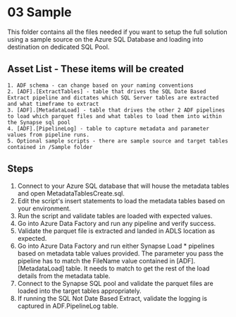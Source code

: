 # 03 Sample
This folder contains all the files needed if you want to setup the full solution using a sample source on the Azure SQL Database and loading into destination on dedicated SQL Pool.  

## Asset List - These items will be created 
	1. ADF schema - can change based on your naming conventions
	2. [ADF].[ExtractTables] - table that drives the SQL Date Based Extract pipeline and dictates which SQL Server tables are extracted and what timeframe to extract
	3. [ADF].[MetadataLoad] - table that drives the other 2 ADF pipelines to load which parquet files and what tables to load them into within the Synapse sql pool 
  	4. [ADF].[PipelineLog] - table to capture metadata and parameter values from pipeline runs. 
	5. Optional sample scripts - there are sample source and target tables contained in /Sample folder

	
## Steps 
  1. Connect to your Azure SQL database that will house the metadata tables and open MetadataTablesCreate.sql.  
  2. Edit the script's insert statements to load the metadata tables based on your environment. 
  3. Run the script and validate tables are loaded with expected values. 
  4. Go into Azure Data Factory and run any pipeline and verify success. 
  5. Validate the parquet file is extracted and landed in ADLS location as expected. 
  6. Go into Azure Data Factory and run either Synapse Load * pipelines based on metadata table values provided.  The parameter you pass the pipeline has to match the  FileName value contained in [ADF].[MetadataLoad] table.  It needs to match to get the rest of the load details from the metadata table.  
  7. Connect to the Synapse SQL pool and validate the parquet files are loaded into the target tables appropriately.  
  8. If running the SQL Not Date Based Extract, validate the logging is captured in ADF.PipelineLog table.  
  

  
